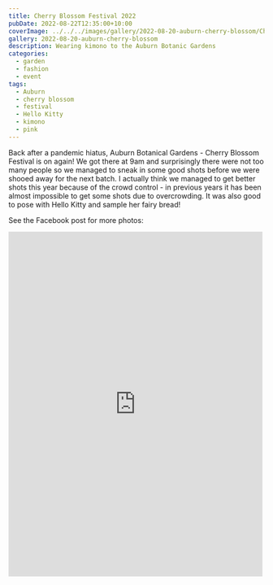 ```yaml
---
title: Cherry Blossom Festival 2022
pubDate: 2022-08-22T12:35:00+10:00
coverImage: ../../../images/gallery/2022-08-20-auburn-cherry-blossom/Chris (11).jpeg
gallery: 2022-08-20-auburn-cherry-blossom
description: Wearing kimono to the Auburn Botanic Gardens
categories:
  - garden
  - fashion
  - event
tags:
  - Auburn
  - cherry blossom
  - festival
  - Hello Kitty
  - kimono
  - pink
---
```


Back after a pandemic hiatus, Auburn Botanical Gardens - Cherry Blossom Festival is on again! We got there at 9am and surprisingly there were not too many people so we managed to sneak in some good shots before we were shooed away for the next batch. I actually think we managed to get better shots this year because of the crowd control - in previous years it has been almost impossible to get some shots due to overcrowding. It was also good to pose with Hello Kitty and sample her fairy bread!

See the Facebook post for more photos:

<iframe src="https://www.facebook.com/plugins/post.php?href=https%3A%2F%2Fwww.facebook.com%2Fchris1.tham%2Fposts%2Fpfbid0ypefYoKPUs1AAkusXYUHAEo3k8sc8hV27uaLZft3CqMCSYe9bwv8FPRaZg2BqhJ5l&show_text=true&width=500" width="500" height="678" style="border:none;overflow:hidden" scrolling="no" frameborder="0" allowfullscreen="true" allow="autoplay; clipboard-write; encrypted-media; picture-in-picture; web-share"></iframe>
